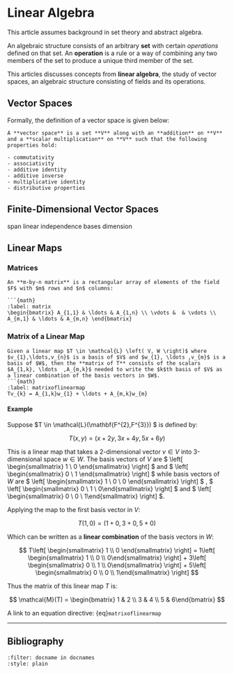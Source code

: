 # Linear Algebra

This article assumes background in set theory and abstract algebra.

An algebraic structure consists of an arbitrary **set** with certain _operations_ defined on that set. An **operation** is a rule or a way of combining any two members of the set to produce a unique third member of the set.

This articles discusses concepts from **linear algebra**, the study of vector spaces, an algebraic structure consisting of fields and its operations.

## Vector Spaces

Formally, the definition of a vector space is given below:

```{admonition} Definition
A **vector space** is a set **V** along with an **addition** on **V** and a **scalar multiplication** on **V** such that the following properties hold:

- commutativity
- associativity
- additive identity
- additive inverse
- multiplicative identity
- distributive properties
```

## Finite-Dimensional Vector Spaces

span
linear independence
bases
dimension

## Linear Maps

### Matrices

```{admonition} Definition
An **m-by-n matrix** is a rectangular array of elements of the field $F$ with $m$ rows and $n$ columns:

```{math}
:label: matrix
\begin{bmatrix} A_{1,1} & \ldots & A_{1,n} \\ \vdots &  & \vdots \\ A_{m,1} & \ldots & A_{m,n} \end{bmatrix}
```

### Matrix of a Linear Map

```{admonition} Definition
Given a linear map $T \in \mathcal{L} \left( V, W \right)$ where $v_{1},\ldots,v_{n}$ is a basis of $V$ and $w_{1}, \ldots ,v_{m}$ is a basis of $W$, then the **matrix of T** consists of the scalars $A_{1,k}, \ldots  ,A_{m,k}$ needed to write the $k$th basis of $V$ as a linear combination of the basis vectors in $W$.
```{math}
:label: matrixoflinearmap
Tv_{k} = A_{1,k}w_{1} + \ldots + A_{m,k}w_{m}
```

#### Example
Suppose $T \in \mathcal{L}(\mathbf{F^{2},F^{3}}) $ is defined by:

$$
T(x, y) = (x+2y, 3x+4y, 5x+6y)
$$

This is a linear map that takes a 2-dimensional vector $v \in V$ into 3-dimensional space $w \in W$. The basis vectors of $V$ are $ \left[ \begin{smallmatrix} 1 \\ 0 \end{smallmatrix} \right] $ and $ \left[ \begin{smallmatrix} 0 \\ 1 \end{smallmatrix} \right] $ while basis vectors of $W$ are $ \left[ \begin{smallmatrix} 1 \\ 0 \\ 0 \end{smallmatrix} \right] $ , $ \left[ \begin{smallmatrix} 0 \\ 1 \\ 0\end{smallmatrix} \right] $ and $ \left[ \begin{smallmatrix} 0 \\ 0 \\ 1\end{smallmatrix} \right] $.

Applying the map to the first basis vector in $V:$

$$
T(1, 0) = (1+0, 3+0, 5+0)
$$

Which can be written as a **linear combination** of the basis vectors in $W$:

$$
T\left[ \begin{smallmatrix} 1 \\ 0 \end{smallmatrix} \right] = 1\left[ \begin{smallmatrix} 1 \\ 0 \\ 0\end{smallmatrix} \right] + 3\left[ \begin{smallmatrix} 0 \\ 1 \\ 0\end{smallmatrix} \right] + 5\left[ \begin{smallmatrix} 0 \\ 0 \\ 1\end{smallmatrix} \right]
$$

Thus the matrix of this linear map $T$ is:

$$
\mathcal{M}(T) = \begin{bmatrix} 1 & 2 \\ 3 & 4 \\ 5 & 6\end{bmatrix}
$$

A link to an equation directive: {eq}`matrixoflinearmap`

---

## Bibliography

```{bibliography} ../_bibliography/references.bib
:filter: docname in docnames
:style: plain
```
